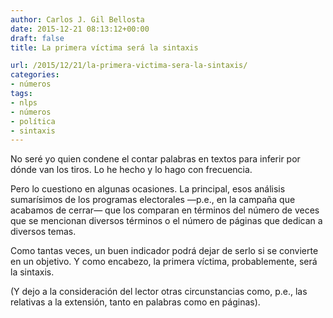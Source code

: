 ```yaml
---
author: Carlos J. Gil Bellosta
date: 2015-12-21 08:13:12+00:00
draft: false
title: La primera víctima será la sintaxis

url: /2015/12/21/la-primera-victima-sera-la-sintaxis/
categories:
- números
tags:
- nlps
- números
- política
- sintaxis
---
```


No seré yo quien condene el contar palabras en textos para inferir por dónde van los tiros. Lo he hecho y lo hago con frecuencia.

Pero lo cuestiono en algunas ocasiones. La principal, esos análisis sumarísimos de los programas electorales —p.e., en la campaña que acabamos de cerrar— que los comparan en términos del número de veces que se mencionan diversos términos o el número de páginas que dedican a diversos temas.

Como tantas veces, un buen indicador podrá dejar de serlo si se convierte en un objetivo. Y como encabezo, la primera víctima, probablemente, será la sintaxis.

(Y dejo a la consideración del lector otras circunstancias como, p.e., las relativas a la extensión, tanto en palabras como en páginas).
